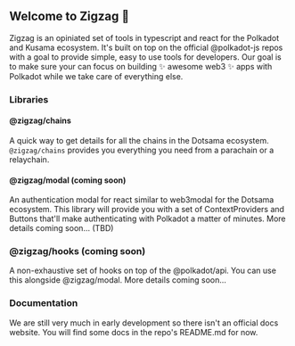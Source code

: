 ## Welcome to Zigzag 👋

Zigzag is an opiniated set of tools in typescript and react for the Polkadot and Kusama ecosystem. It's built on top on the official @polkadot-js repos with a goal to provide simple, easy to use tools for developers. Our goal is to make sure your can focus on building ✨ awesome web3 ✨ apps with Polkadot while we take care of everything else.

### Libraries

#### @zigzag/chains
A quick way to get details for all the chains in the Dotsama ecosystem. `@zigzag/chains` provides you everything you need from a parachain or a relaychain. 

#### @zigzag/modal (coming soon)
An authentication modal for react similar to web3modal for the Dotsama ecosystem. This library will provide you with a set of ContextProviders and Buttons that'll make authenticating with Polkadot a matter of minutes.
More details coming soon... (TBD)

### @zigzag/hooks (coming soon)
A non-exhaustive set of hooks on top of the @polkadot/api. You can use this alongside @zigzag/modal. More details coming soon...

### Documentation

We are still very much in early development so there isn't an official docs website. You will find some docs in the repo's README.md for now.

